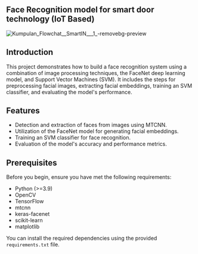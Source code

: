 ## Face Recognition model for smart door technology (IoT Based)
![Kumpulan_Flowchat__SmartIN___1_-removebg-preview](https://github.com/fadhilahzidan/SmartIN/assets/89997639/0d7a871c-009a-48a3-9c65-b08e8aedebae)

## Introduction
This project demonstrates how to build a face recognition system using a combination of image processing techniques, the FaceNet deep learning model, and Support Vector Machines (SVM). It includes the steps for preprocessing facial images, extracting facial embeddings, training an SVM classifier, and evaluating the model's performance.

## Features
- Detection and extraction of faces from images using MTCNN.
- Utilization of the FaceNet model for generating facial embeddings.
- Training an SVM classifier for face recognition.
- Evaluation of the model's accuracy and performance metrics.

## Prerequisites
Before you begin, ensure you have met the following requirements:
- Python (>=3.9)
- OpenCV
- TensorFlow
- mtcnn
- keras-facenet
- scikit-learn
- matplotlib

You can install the required dependencies using the provided `requirements.txt` file.
